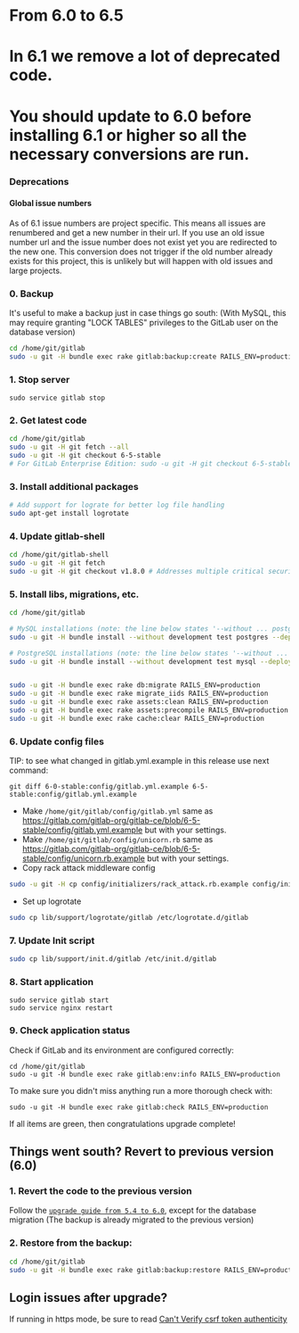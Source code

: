 # From 6.0 to 6.5

# In 6.1 we remove a lot of deprecated code.
# You should update to 6.0 before installing 6.1 or higher so all the necessary conversions are run.

### Deprecations

#### Global issue numbers

As of 6.1 issue numbers are project specific. This means all issues are renumbered and get a new number in their url. If you use an old issue number url and the issue number does not exist yet you are redirected to the new one. This conversion does not trigger if the old number already exists for this project, this is unlikely but will happen with old issues and large projects.

### 0. Backup

It's useful to make a backup just in case things go south:
(With MySQL, this may require granting "LOCK TABLES" privileges to the GitLab user on the database version)

```bash
cd /home/git/gitlab
sudo -u git -H bundle exec rake gitlab:backup:create RAILS_ENV=production
```

### 1. Stop server

    sudo service gitlab stop

### 2. Get latest code

```bash
cd /home/git/gitlab
sudo -u git -H git fetch --all
sudo -u git -H git checkout 6-5-stable
# For GitLab Enterprise Edition: sudo -u git -H git checkout 6-5-stable-ee
```


### 3. Install additional packages

```bash
# Add support for lograte for better log file handling
sudo apt-get install logrotate
```

### 4. Update gitlab-shell

```bash
cd /home/git/gitlab-shell
sudo -u git -H git fetch
sudo -u git -H git checkout v1.8.0 # Addresses multiple critical security vulnerabilities
```

### 5. Install libs, migrations, etc.

```bash
cd /home/git/gitlab

# MySQL installations (note: the line below states '--without ... postgres')
sudo -u git -H bundle install --without development test postgres --deployment

# PostgreSQL installations (note: the line below states '--without ... mysql')
sudo -u git -H bundle install --without development test mysql --deployment


sudo -u git -H bundle exec rake db:migrate RAILS_ENV=production
sudo -u git -H bundle exec rake migrate_iids RAILS_ENV=production
sudo -u git -H bundle exec rake assets:clean RAILS_ENV=production
sudo -u git -H bundle exec rake assets:precompile RAILS_ENV=production
sudo -u git -H bundle exec rake cache:clear RAILS_ENV=production
```

### 6. Update config files

TIP: to see what changed in gitlab.yml.example in this release use next command: 

```
git diff 6-0-stable:config/gitlab.yml.example 6-5-stable:config/gitlab.yml.example
```

* Make `/home/git/gitlab/config/gitlab.yml` same as https://gitlab.com/gitlab-org/gitlab-ce/blob/6-5-stable/config/gitlab.yml.example but with your settings.
* Make `/home/git/gitlab/config/unicorn.rb` same as https://gitlab.com/gitlab-org/gitlab-ce/blob/6-5-stable/config/unicorn.rb.example but with your settings.
* Copy rack attack middleware config

```bash
sudo -u git -H cp config/initializers/rack_attack.rb.example config/initializers/rack_attack.rb
```

* Set up logrotate

```bash
sudo cp lib/support/logrotate/gitlab /etc/logrotate.d/gitlab
```

### 7. Update Init script

```bash
sudo cp lib/support/init.d/gitlab /etc/init.d/gitlab
```

### 8. Start application

    sudo service gitlab start
    sudo service nginx restart

### 9. Check application status

Check if GitLab and its environment are configured correctly:

    cd /home/git/gitlab
    sudo -u git -H bundle exec rake gitlab:env:info RAILS_ENV=production

To make sure you didn't miss anything run a more thorough check with:

    sudo -u git -H bundle exec rake gitlab:check RAILS_ENV=production

If all items are green, then congratulations upgrade complete!

## Things went south? Revert to previous version (6.0)

### 1. Revert the code to the previous version
Follow the [`upgrade guide from 5.4 to 6.0`](5.4-to-6.0.md), except for the database migration 
(The backup is already migrated to the previous version)

### 2. Restore from the backup:

```bash
cd /home/git/gitlab
sudo -u git -H bundle exec rake gitlab:backup:restore RAILS_ENV=production
```

## Login issues after upgrade?
If running in https mode, be sure to read [Can't Verify csrf token authenticity](https://github.com/gitlabhq/gitlab-public-wiki/wiki/Trouble-Shooting-Guide#cant-verify-csrf-token-authenticitycant-get-past-login-pageredirected-to-login-page) 
